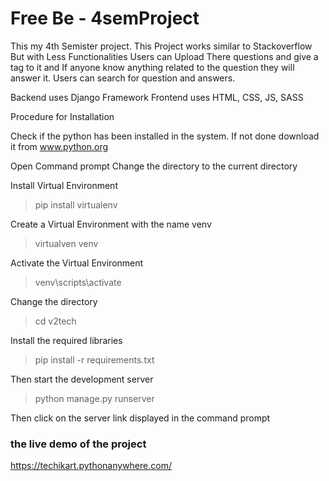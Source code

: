 # Free Be - 4semProject
This my 4th Semister project.
This Project works similar to Stackoverflow But with Less Functionalities
Users can Upload There questions and give a tag to it and If anyone know anything related to the question they will answer it.
Users can search for question and answers. 

Backend uses Django Framework
Frontend uses HTML, CSS, JS, SASS


Procedure  for Installation

Check if the python has been installed in the system.
If not done download it from www.python.org

Open Command prompt
Change the directory to the current directory

Install Virtual Environment
>pip install virtualenv

Create a Virtual Environment with the name venv
>virtualven venv

Activate the Virtual Environment
>venv\scripts\activate

Change the directory
>cd v2tech

Install the required libraries
>pip install -r requirements.txt

Then start the development server
>python manage.py runserver

Then click on the server link displayed in the command prompt

### the live demo of the project
https://techikart.pythonanywhere.com/
